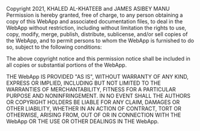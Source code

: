 Copyright 2021, KHALED AL-KHATEEB and JAMES ASIBEY MANU
Permission is hereby granted, free of charge, to any person obtaining a copy of this WebApp and associated documentation files, to deal in the WebApp without restriction, including without limitation the rights to use, copy, modify, merge, publish, distribute, sublicense, and/or sell copies of the WebApp, and to permit persons to whom the WebApp is furnished to do so, subject to the following conditions:

The above copyright notice and this permission notice shall be included in all copies or substantial portions of the WebApp.

THE WebApp IS PROVIDED "AS IS", WITHOUT WARRANTY OF ANY KIND, EXPRESS OR IMPLIED, INCLUDING BUT NOT LIMITED TO THE WARRANTIES OF MERCHANTABILITY, FITNESS FOR A PARTICULAR PURPOSE AND NONINFRINGEMENT. IN NO EVENT SHALL THE AUTHORS OR COPYRIGHT HOLDERS BE LIABLE FOR ANY CLAIM, DAMAGES OR OTHER LIABILITY, WHETHER IN AN ACTION OF CONTRACT, TORT OR OTHERWISE, ARISING FROM, OUT OF OR IN CONNECTION WITH THE WebApp OR THE USE OR OTHER DEALINGS IN THE WebApp.